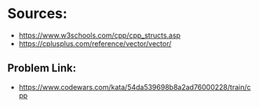 # Sources:
- https://www.w3schools.com/cpp/cpp_structs.asp
- https://cplusplus.com/reference/vector/vector/

## Problem Link:
- https://www.codewars.com/kata/54da539698b8a2ad76000228/train/cpp
